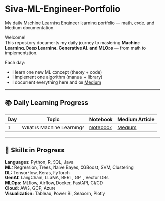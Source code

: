 # Siva-ML-Engineer-Portfolio
My daily Machine Learning Engineer learning portfolio — math, code, and Medium documentation.

Welcome!  
This repository documents my daily journey to mastering **Machine Learning, Deep Learning, Generative AI, and MLOps** — from math to implementation.

Each day:
- I learn one new ML concept (theory + code)
- I implement one algorithm (manual + library)
- I document everything here and on [Medium](https://medium.com/@YOUR_MEDIUM_LINK)

---

## 📚 Daily Learning Progress

| Day | Topic | Notebook | Medium Article |
|-----|--------|-----------|----------------|
| 1 | What is Machine Learning? | [Notebook](Phase_1_Foundations/Day_01_What_is_Machine_Learning/code_demo.ipynb) | [Medium](https://medium.com/@YOUR_MEDIUM_LINK) |

---

## 🧠 Skills in Progress
**Languages:** Python, R, SQL, Java  
**ML:** Regression, Trees, Naive Bayes, XGBoost, SVM, Clustering  
**DL:** TensorFlow, Keras, PyTorch  
**GenAI:** LangChain, LLaMA, BERT, GPT, Vector DBs  
**MLOps:** MLflow, Airflow, Docker, FastAPI, CI/CD  
**Cloud:** AWS, GCP, Azure  
**Visualization:** Tableau, Power BI, Seaborn, Plotly
